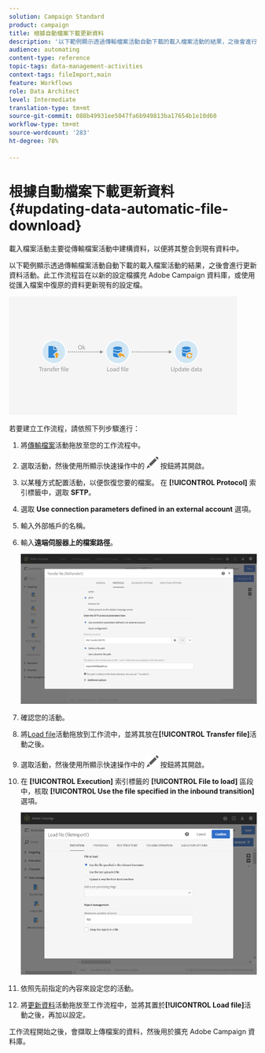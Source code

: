 ```yaml
---
solution: Campaign Standard
product: campaign
title: 根據自動檔案下載更新資料
description: '以下範例顯示透過傳輸檔案活動自動下載的載入檔案活動的結果，之後會進行更新資料活動。 '
audience: automating
content-type: reference
topic-tags: data-management-activities
context-tags: fileImport,main
feature: Workflows
role: Data Architect
level: Intermediate
translation-type: tm+mt
source-git-commit: 088b49931ee5047fa6b949813ba17654b1e10d60
workflow-type: tm+mt
source-wordcount: '283'
ht-degree: 78%

---
```



# 根據自動檔案下載更新資料 {#updating-data-automatic-file-download}

載入檔案活動主要從傳輸檔案活動中建構資料，以便將其整合到現有資料中。

以下範例顯示透過傳輸檔案活動自動下載的載入檔案活動的結果，之後會進行更新資料活動。此工作流程旨在以新的設定檔擴充 Adobe Campaign 資料庫，或使用從匯入檔案中復原的資料更新現有的設定檔。

![](assets/load_file_workflow_ex1.png)

若要建立工作流程，請依照下列步驟進行：

1. 將[傳輸檔案](../../automating/using/transfer-file.md)活動拖放至您的工作流程中。
1. 選取活動，然後使用所顯示快速操作中的 ![](assets/edit_darkgrey-24px.png) 按鈕將其開啟。
1. 以某種方式配置活動，以便恢復您要的檔案。 在 **[!UICONTROL Protocol]** 索引標籤中，選取 **SFTP**。
1. 選取 **Use connection parameters defined in an external account** 選項。
1. 輸入外部帳戶的名稱。
1. 輸入&#x200B;**遠端伺服器上的檔案路徑**。

   ![](assets/wkf_file_transfer_07.png)

1. 確認您的活動。
1. 將[Load file](../../automating/using/load-file.md)活動拖放到工作流中，並將其放在&#x200B;**[!UICONTROL Transfer file]**&#x200B;活動之後。
1. 選取活動，然後使用所顯示快速操作中的 ![](assets/edit_darkgrey-24px.png) 按鈕將其開啟。
1. 在 **[!UICONTROL Execution]** 索引標籤的 **[!UICONTROL File to load]** 區段中，核取 **[!UICONTROL Use the file specified in the inbound transition]** 選項。

   ![](assets/wkf_file_loading8.png)

1. 依照先前指定的內容來設定您的活動。
1. 將[更新資料](../../automating/using/update-data.md)活動拖放至工作流程中，並將其置於&#x200B;**[!UICONTROL Load file]**&#x200B;活動之後，再加以設定。

工作流程開始之後，會擷取上傳檔案的資料，然後用於擴充 Adobe Campaign 資料庫。
